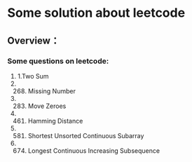 # Some solution about leetcode

## Overview：
### Some questions on leetcode:

1. 1.Two Sum
2. 268. Missing Number
3. 283. Move Zeroes
4. 461. Hamming Distance
5. 581. Shortest Unsorted Continuous Subarray
6. 674. Longest Continuous Increasing Subsequence


